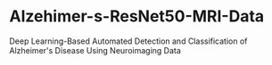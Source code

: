 # Alzehimer-s-ResNet50-MRI-Data
Deep Learning-Based Automated Detection and Classification of Alzheimer's Disease Using Neuroimaging Data
